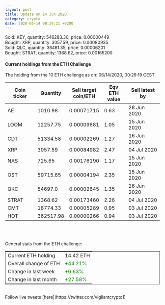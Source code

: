 ```yaml
---
layout: post
title: Update on 14 Jun 2020
category: crypto
date: 2020-06-14 00:29:21 +0200
---
```

<!-- Global site tag (gtag.js) - Google Analytics -->
<script async src="https://www.googletagmanager.com/gtag/js?id=UA-103831149-5"></script>
<script>
  window.dataLayer = window.dataLayer || [];
  function gtag(){dataLayer.push(arguments);}
  gtag('js', new Date());

  gtag('config', 'UA-103831149-5');
</script>
Sold: KEY, quantity:    546283.30, price:   0.00000449<br>Bought: XRP, quantity:      3057.59, price:   0.00080935<br>Sold: QLC, quantity:     36461.35, price:   0.00006201<br>Bought: STRAT, quantity:      1368.62, price:   0.00165200<br>

#### Current holdings from the ETH Challenge

The holding from the 10 ETH challenge as on: 06/14/2020, 00:29:19 CEST

|Coin ticker|Quantity|Sell target<br>coin/ETH|Eqv ETH<br>value|Sell latest by|
|-----------|--------|-----------|-----------|--------------|
AE|1010.98|  0.00071715|0.63|28 Jun 2020|
LOOM|12257.75|  0.00009681|1.05|15 Jun 2020|
CDT|51334.58|  0.00002269|1.27|16 Jun 2020|
XRP|3057.59|  0.00084982|2.47|04 Jul 2020|
NAS|725.65|  0.00176190|1.17|15 Jun 2020|
OST|59715.65|  0.00004194|2.35|15 Jun 2020|
QKC|54697.0|  0.00002645|1.35|26 Jun 2020|
STRAT|1368.62|  0.00173460|2.26|04 Jul 2020|
CMT|18774.33|  0.00005289|0.95|03 Jul 2020|
HOT|362517.98|  0.00000266|0.94|03 Jul 2020|

<br>
<br>
<br>
General stats from the ETH challenge:

<table style="border:1px solid black;margin-left:auto;margin-right:auto;">
	<tbody>
	<tr>
		<td>Current ETH holding</td>
		<td>     14.42 ETH</td>
	</tr>
	<tr>
		<td>Overall change of ETH</td>
		<td><font color="green">+44.21%</font></td>
	</tr>
	<tr>
		<td>Change in last week</td>
		<td><font color="green">+6.63%</font></td>
	</tr>
	<tr>
		<td>Change in last month</td>
		<td><font color="green">+27.58%</font></td>
	</tr>
	</tbody>
</table>

<br>
Follow live tweets [here](https://twitter.com/vigilantcrypto1)
<br>
<br>